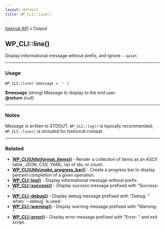 ```yaml
---
layout: default
title: WP_CLI::line()
---
```


<a href="/docs/internal-api/">Internal API</a> &raquo; Output

## WP_CLI::line()

Display informational message without prefix, and ignore `--quiet`.

***

### Usage

    WP_CLI::line( $message = '' )

<div>
<strong>$message</strong> (string) Message to display to the end user.<br />
<strong>@return</strong> (null) <br /></p>
</div>


***

### Notes

Message is written to STDOUT. `WP_CLI::log()` is typically recommended;
`WP_CLI::line()` is included for historical compat.



***

### Related

<ul>



<li><strong><a href="/docs/internal-api/wp-cli-utils-format-items/">WP_CLI\Utils\format_items()</a></strong> - Render a collection of items as an ASCII table, JSON, CSV, YAML, list of ids, or count.</li>


<li><strong><a href="/docs/internal-api/wp-cli-utils-make-progress-bar/">WP_CLI\Utils\make_progress_bar()</a></strong> - Create a progress bar to display percent completion of a given operation.</li>


<li><strong><a href="/docs/internal-api/wp-cli-log/">WP_CLI::log()</a></strong> - Display informational message without prefix.</li>


<li><strong><a href="/docs/internal-api/wp-cli-success/">WP_CLI::success()</a></strong> - Display success message prefixed with &quot;Success: &quot;.</li>


<li><strong><a href="/docs/internal-api/wp-cli-debug/">WP_CLI::debug()</a></strong> - Display debug message prefixed with &quot;Debug: &quot; when `--debug` is used.</li>


<li><strong><a href="/docs/internal-api/wp-cli-warning/">WP_CLI::warning()</a></strong> - Display warning message prefixed with &quot;Warning: &quot;.</li>


<li><strong><a href="/docs/internal-api/wp-cli-error/">WP_CLI::error()</a></strong> - Display error message prefixed with &quot;Error: &quot; and exit script.</li>



</ul>


